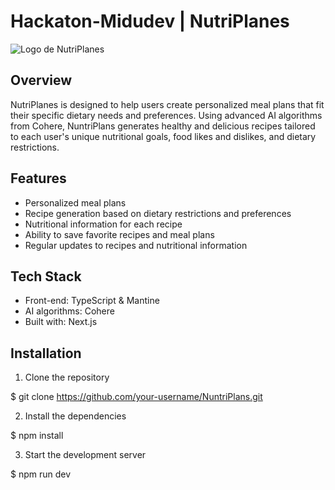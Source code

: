 # Hackaton-Midudev | NutriPlanes

![Logo de NutriPlanes](https://res.cloudinary.com/dfuhjkcka/image/upload/c_scale,w_582/v1675642252/WhatsApp_Image_2023-01-30_at_4.52.04_PM_tketzy.jpg)

## Overview

NutriPlanes is designed to help users create personalized meal plans that fit their specific dietary needs and preferences. Using advanced AI algorithms from Cohere, NuntriPlans generates healthy and delicious recipes tailored to each user's unique nutritional goals, food likes and dislikes, and dietary restrictions.

## Features

- Personalized meal plans
- Recipe generation based on dietary restrictions and preferences
- Nutritional information for each recipe
- Ability to save favorite recipes and meal plans
- Regular updates to recipes and nutritional information

## Tech Stack

- Front-end: TypeScript & Mantine
- AI algorithms: Cohere
- Built with: Next.js

## Installation

1. Clone the repository

$ git clone https://github.com/your-username/NuntriPlans.git

2. Install the dependencies

$ npm install

3. Start the development server

$ npm run dev
